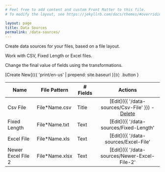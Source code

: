 ```yaml
---
# Feel free to add content and custom Front Matter to this file.
# To modify the layout, see https://jekyllrb.com/docs/themes/#overriding-theme-defaults

layout: page
title: Data Sources
permalink: /data-sources/
---
```


Create data sources for your files, based on a file layout.

Work with CSV, Fixed Length or Excel files.

Change the final value of fields using the transformations.

[Create New]({{ 'print/en-us'  | prepend: site.baseurl }}){: .button }

| Name               | File Pattern   | # Fields    | Actions               |
| ------------------ | -------------- | ----------- | :-------------------: |
| Csv File           | File*Name.csv  | Title       | [Edit]({{ '/data-sources/Csv-File' }}) - [Delete]() |
| Fixed Length       | File*Name.txt  | Text        | [Edit]({{ '/data-sources/Fixed-Length'  | prepend: site.baseurl }}) - [Delete]() |
| Excel File         | File*Name.xls  | Text        | [Edit]({{ '/data-sources/Excel-File'  | prepend: site.baseurl }}) - [Delete]() |
| Newer Excel File 2 | File*Name.xlsx | Text        | [Edit]({{ '/data-sources/Newer-Excel-File-2'  | prepend: site.baseurl }}) - [Delete]() |